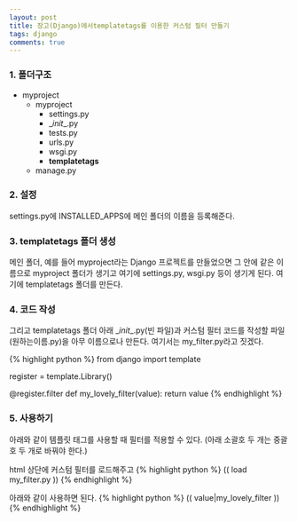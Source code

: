 ```yaml
---
layout: post
title: 장고(Django)에서templatetags를 이용한 커스텀 필터 만들기 
tags: django 
comments: true
---
```


### 1. 폴더구조
- myproject
  - myproject
    - settings.py
    - \__init__.py
    - tests.py
    - urls.py
    - wsgi.py
    - **templatetags**
  - manage.py

### 2. 설정 
settings.py에 INSTALLED_APPS에 메인 폴더의 이름을 등록해준다.

### 3. templatetags 폴더 생성
메인 폴더, 예를 들어 myproject라는 Django 프로젝트를 만들었으면 그 안에 같은 이름으로 myproject 폴더가 생기고 여기에 settings.py, wsgi.py 등이 생기게 된다. 여기에 templatetags 폴더를 만든다. 

### 4. 코드 작성
그리고 templatetags 폴더 아래 \__init__.py(빈 파일)과 커스텀 필터 코드를 작성할 파일(원하는이름.py)을 아무 이름으로나 만든다. 여기서는 my_filter.py라고 짓겠다.

{% highlight python %}
from django import template


register = template.Library()

@register.filter
def my_lovely_filter(value):
    return value
{% endhighlight %}
     

### 5. 사용하기
아래와 같이 템플릿 태그를 사용할 때 필터를 적용할 수 있다. (아래 소괄호 두 개는 중괄호 두 개로 바꿔야 한다.)
     
html 상단에 커스텀 필터를 로드해주고
{% highlight python %}
(( load my_filter.py ))
{% endhighlight %}
      
아래와 같이 사용하면 된다.
{% highlight python %}
(( value|my_lovely_filter )) 
{% endhighlight %}

